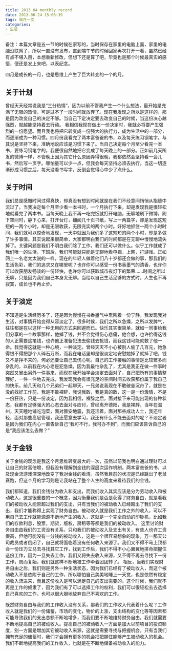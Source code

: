```yaml
---
title: 2013 04 monthly record
date: 2013-06-24 15:08:39
tags: 每月一文
categories: 
- 生活
---
```


备注：本篇文章是五一节的时候在家写的，当时保存在家里的电脑上面，家里的电脑没联网了，所以一直没有发布，直到端午节的时候回家再次打开一看，虽然已经有点不堪入目，本想重新修改，但想下还是算了吧，毕竟也是那个时候最真实的感悟，便还是发上来吧，以表纪念。
<!--more-->
四月是成长的一月，也是思维上产生了巨大转变的一个的月。

## 关于计划
曾经天天经常说我是“三分热情”，因为以前不管我产生一个什么想法，最开始是充满了无限的热情，可是过不了一段时间就放弃了。现在我发现之所以是这样的，那是因为改变自己的决定不够。当自己下定决定要去改变自己的时候，当这份决心越强烈，就越能坚持着去行动。
我相信我现在做出一份决定时，我就必将要产生强烈的一份愿望。而且我也将把它转变成一份强大的执行力，成为生活中的一部分，而逐渐成为一种习惯。四月份我看完了两本富爸爸的书，以及每天练习钢笔字。与其说是坚持下来，准确地说应该是习惯下来了。当自己决定每个月至少看完一本书，要练习钢笔字的，我便很自然地把它变成了每天晚上的一部分。正如前几天所发的微博一样，不管晚上因为其它什么原因弄得很晚，我都依然会坚持看一会儿书，然后写一页字。哪怕量可以少一点，但我会每天坚持必须去执行。当这一切逐渐形成习惯之后，每天没看书写字，反倒会觉得心中少了点什么。

## 关于时间
我们总是感慨时间过得真快，却真没有想到时间就是在我们不经意间悄悄从指缝中流过了。当我决定每个月至少看一本书时，一个月执行下来，却是发现我是很轻松地就看完了两本书。当每天晚上我不再一吃完饭就打开电脑，无聊地刷下微博，刷下空间时，静下心来，打开台灯，翻阅几十页书纸，写上一两篇字，却是发现这短短的一两个小时，却是无限收获，无限充实的两个小时。好好地抓住一两个小时时间，我们就可以惊奇地发现，一天中就因为我们多了这短短的两个小时，却是多做了许多事情。其实说起来很简单，大家都明白我们的时间都是在无聊中慢慢地流失掉了。关键问题是我们不明白我们除了工作，我们还可以做什么。似乎工作就成了我们唯一的生活，下班后，我们可能就只能是无聊地看电视，上网，打游戏。正如网上一名老太太说的一样，现在的年轻人做着他们八十岁都还会做的事，那我们的生活色彩，我们的追求又在哪里呢？也许你可以感受一份书香墨气的清香，也许你可以收获朋友畅谈的一份轻快，也许你可以获取城市夜灯下的繁荣......时间之所以无聊，只是因为我们自己本身太无聊。当给以自己生活足够的方式时，人生也不再寂寞，成长也不再止步。

## 关于淡定
不知道是生活经历多了，还是因为慢慢在书香墨气中熏陶着一份宁静，我发现我对生活，对事情开始变得从容淡定了。很多时候，我们之所以急燥，之所以发脾气，往往都是在以这样一种无用的方式来回避而已。快乐其实很简单，就如一同事给我们分享的一个故事那样，他掉了钱，并不会觉得伤心悲痛，他会想，也许拾得这钱的人正需要这笔钱，也许他正准备犯法去偷钱去抢钱，而我这钱可能就救了他一命。我觉得这就是一种心境，一种淡定。曾经天天不小心被别人偷了几百元，她急得恨不得把那个人碎石万断，而我在电话里却是很淡定地安慰她掉了就掉了吧，钱又不是挣不来的，何必还要让自己去伤心呢。自己的工作接触的事情是比较繁多而杂乱的，以前我在内心老是犯急燥，因为我最怕杂乱了，尤其是我正在做一件事时突然又冒出另外一件事来，而现在我开始学会淡定去面对了，自己把所有的事情整理好，一件一件地去完成，我发现我会有很充足的空间时间去收获那份属于我自己的快乐。前几天和几个兄弟们一起聊天，一兄弟说我现在不敢破釜沉舟了，就是在没的找好工作前，我是不敢裸辞，我说我敢，我是真的敢，这一是一份激情，不是一份狂热，只是一份淡定，因为我相信，裸辞之后，面对接下来可能出现的各种状态，我都有足够强大的心态去面对与应付，曾经离开德阳，我是裸辞，当年在温州，天天睡地铺吃泡菜，面对雅安地震，我还活着，面对那些成功人士，我还年轻，面对那些高层管理，我还愿意去学习，我还有什么不能去面对的呢？不淡定者是因为我们在内心一直告诉自己“我可不行，我可办不到”，而我们应该告诉自己的是“我应该怎么去做？”

## 关于金钱
关于金钱的观念是我这个月思维转变最大的一次，虽然以前我也明白通过理财可以让自己的财富倍增，但我没有理解到金钱的深层次运作机制。两本富爸爸的书，以及现金流游戏深深地改变了我对金钱的看清。虽然我目前的状况是已经跳出了老鼠赛跑，但这个月的学习则是让我站在了整个人生的高度来看待我们的金钱。

我们都知道，我们金钱分为收入和支出，而我们收入其实应该是分为劳动收入和被动收入，这是很重要的一个概念，因为衡量我们是否是获得了财务自由，就是看我们的被动收入能否超过我们的支出，只有当我们的被动收入已经超出了我们的支出，我们才能称得上实现了财务自由。被动收入就是我们工作之外的收入，可以不用自己去工作就能源源不断地产生的收入，这就是一个完全自动的印钞机，比如我们的存款利息，股票，期货，版权，房租等等都是我们的被动收入。
这里讨论财务自由由我们的工资没有关系，只和我们的被动收入及支出有关，有些人也许工资很高，但他可能没有一分钱的被动收入，这是一个很容易想象的现象，万一那天公司裁员或者倒闭了，自己就将面临着没有任何收入来源了。我们又不得不马上顶都会一份压力立马去寻找其它工作，找到工作后，我们不得不小心翼翼地拼命把握住这份工作，因为一旦失去工作，我们又将失去收入来源，又不得不再去寻找下一份工作，周而复始，我们就这样不断地被工作牵着团团转了。
相反，当我们实现财务自由之后，我们则是另外一种生活状态，因为我们已经有了被动收入，而这个被动收入不是依附于自己的工作，所以哪怕自己美美地睡上一天觉，也是依然有稳定的收入流进来，而且这份收入是可以满足自己的支出需要的。这个时候，我们就不再是工作的奴隶了，因为我们有了可以选择工作的权利，我们可以很轻松去去选择自己喜欢的工作，也可以很大胆地放弃自己不喜欢的工作。

既然财务自由与我们的工作收入没有关系，那我们的工作收入代表着什么呢？工作收入就是我们的一份储蓄，市场的变化，物价的上涨，支出结构的变化等等因素都可能导致我们的支出总额不断地增多，而我们要不断地维持财务自由，我们就需要不断地提高自己的被动收入。提高自己的被动收入一方面是加大以前项目的投资额度，别一方面是增加其它被动收入来源，这就是需要寻找与把握机会，只有当我们拥有充足的储蓄时，我们才会拥有更多的机会把把握住能够产生被动收入的机会。我们不断地提高我们的工作收入，也就是在不断地储备被动收入的能力。